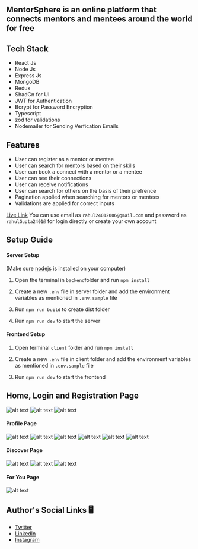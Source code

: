 ## MentorSphere is an online platform that connects mentors and mentees around the world for free

## Tech Stack
- React Js
- Node Js
- Express Js
- MongoDB
- Redux
- ShadCn for UI
- JWT for Authentication
- Bcrypt for Password Encryption
- Typescript
- zod for validations
- Nodemailer for Sending Verfication Emails

## Features
- User can register as a mentor or mentee
- User can search for mentors based on their skills
- User can book a connect with a mentor or a mentee
- User can see their connections
- User can receive notifications
- User can search for others on the basis of their prefrence
- Pagination applied when searching for mentors or mentees
- Validations are applied for correct inputs

[Live Link](https://mentor-ship-frontend.vercel.app/)
You can use email as `rahul24012006@gmail.com` and password as `rahulGupta2401@` for login directly or create your own account

## Setup Guide

#### Server Setup
(Make sure [nodejs](https://nodejs.org/en/download/package-manager) is installed on your computer)

1. Open the terminal in `backend`folder and run `npm install`

2. Create a new `.env` file in server folder and add the environment variables as mentioned in `.env.sample` file

3. Run `npm run build` to create dist folder

4. Run `npm run dev` to start the server

#### Frontend Setup

1. Open terminal `client` folder and run `npm install`

2.  Create a new `.env` file in client folder and add the environment variables as mentioned in `.env.sample` file

3. Run `npm run dev` to start the frontend

## Home, Login and Registration Page
![alt text](images/1.png)
![alt text](images/2.png)
![alt text](images/3.png)

#### Profile Page
![alt text](images/4.png)
![alt text](images/5.png)
![alt text](images/6.png)
![alt text](images/7.png)
![alt text](images/10.png)
![alt text](images/9.png)

#### Discover Page
![alt text](images/8.png)
![alt text](images/12.png)
![alt text](images/13.png)

#### For You Page
![alt text](images/14.png)


## Author's Social Links 🖥️

- [Twitter](https://twitter.com/rahu__24)
- [LinkedIn](https://www.linkedin.com/in/rahu24/)
- [Instagram](https://www.instagram.com/rahu__24/)